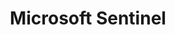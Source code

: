 ---
title: Microsoft Sentinel
description: Everything related to the Microsoft Sentinel product offering.
image:

# Badge style
style:
    background: "#ff0000"
    color: "#000000"
---